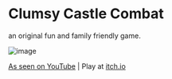 # Clumsy Castle Combat
an original fun and family friendly game.

![image](https://github.com/face-hh/clumsy-castle-combat/assets/69168154/3af6445f-2eed-440c-864f-c12be1f7fa70)

[As seen on YouTube](https://youtu.be/7h7ThKkSDYg) | Play at [itch.io](https://facedevstuff.itch.io/clumsy-castle-combat)
